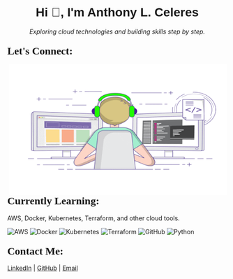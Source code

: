 <!-- Header Section -->
<h1 align="center"><font face="Arial">Hi 👋, I'm Anthony L. Celeres</font></h1>

<p align="center"><i>Exploring cloud technologies and building skills step by step.</i></p>

<!-- Connect Section -->
<h3 align="left"><font size="+2" face="Verdana">Let's Connect:</font></h3>

<!-- GIF -->
<img align="right" height="300" width="500" src="https://raw.githubusercontent.com/mikonoid/mikonoid/main/images/gifs/coder3.gif" />

<!-- Learning Section -->
<h3 align="left"><font size="+2" face="Verdana">Currently Learning:</font></h3>
<p align="left">AWS, Docker, Kubernetes, Terraform, and other cloud tools.</p>

<!-- Tools logos section -->
<p align="left">
  <img src="https://www.vectorlogo.zone/logos/amazon_aws/amazon_aws-icon.svg" width="40" height="40" alt="AWS"/>
  <img src="https://www.vectorlogo.zone/logos/docker/docker-icon.svg" width="40" height="40" alt="Docker"/>
  <img src="https://www.vectorlogo.zone/logos/kubernetes/kubernetes-icon.svg" width="40" height="40" alt="Kubernetes"/>
  <img src="https://www.vectorlogo.zone/logos/terraformio/terraformio-icon.svg" width="40" height="40" alt="Terraform"/>
  <img src="https://www.vectorlogo.zone/logos/github/github-icon.svg" width="40" height="40" alt="GitHub"/>
  <img src="https://www.vectorlogo.zone/logos/python/python-icon.svg" width="40" height="40" alt="Python"/>
</p>

<!-- Contact Section -->
<h3 align="left"><font size="+2" face="Verdana">Contact Me:</font></h3>
<p align="left">
  <a href="https://www.linkedin.com/in/anthony-celeres/">LinkedIn</a> |
  <a href="https://github.com/anthony-celeres">GitHub</a> |
  <a href="mailto:aceleres.nimbus@gmail.com">Email</a>
</p>
